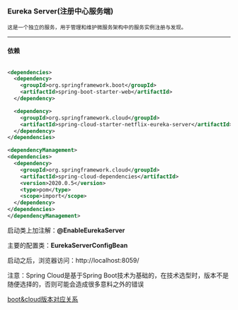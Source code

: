 ### Eureka Server(注册中心服务端)

~~~
这是一个独立的服务，用于管理和维护微服务架构中的服务实例注册与发现。
~~~

---

#### 依赖

```xml

<dependencies>
  <dependency>
    <groupId>org.springframework.boot</groupId>
    <artifactId>spring-boot-starter-web</artifactId>
  </dependency>

  <dependency>
    <groupId>org.springframework.cloud</groupId>
    <artifactId>spring-cloud-starter-netflix-eureka-server</artifactId>
  </dependency>
</dependencies>

<dependencyManagement>
<dependencies>
  <dependency>
    <groupId>org.springframework.cloud</groupId>
    <artifactId>spring-cloud-dependencies</artifactId>
    <version>2020.0.5</version>
    <type>pom</type>
    <scope>import</scope>
  </dependency>
</dependencies>
</dependencyManagement>
```

启动类上加注解：**@EnableEurekaServer**

主要的配置类：**EurekaServerConfigBean**

启动之后，浏览器访问：http://localhost:8059/

注意：Spring Cloud是基于Spring Boot技术为基础的，在技术选型时，版本不是随便选择的，否则可能会造成很多意料之外的错误

[boot&cloud版本对应关系](https://spring.io/projects/spring-cloud)
